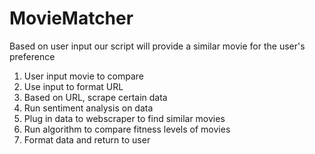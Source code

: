 # MovieMatcher
Based on user input our script will provide a similar movie for the user's preference

1. User input movie to compare
2. Use input to format URL
3. Based on URL, scrape certain data
4. Run sentiment analysis on data
5. Plug in data to webscraper to find similar movies
6. Run algorithm to compare fitness levels of movies
7. Format data and return to user